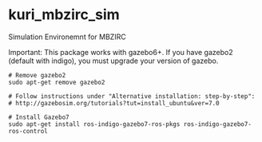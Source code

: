 # kuri_mbzirc_sim
Simulation Environemnt for MBZIRC

Important: This package works with gazebo6+. If you have gazebo2 (default with indigo), you must upgrade your version of gazebo.

```
# Remove gazebo2
sudo apt-get remove gazebo2

# Follow instructions under "Alternative installation: step-by-step":
# http://gazebosim.org/tutorials?tut=install_ubuntu&ver=7.0

# Install Gazebo7
sudo apt-get install ros-indigo-gazebo7-ros-pkgs ros-indigo-gazebo7-ros-control
```
